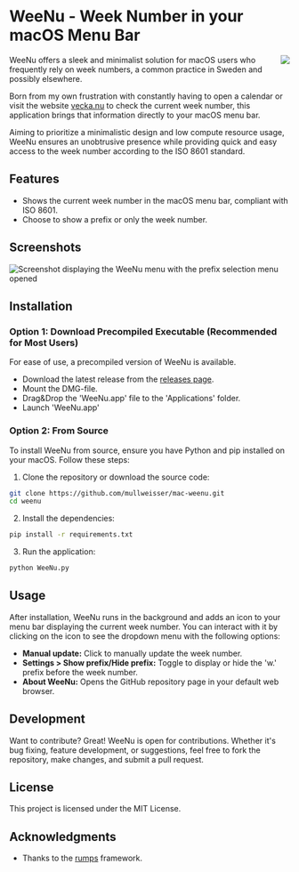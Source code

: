 # WeeNu - Week Number in your macOS Menu Bar

<img src="https://github.com/mullweisser/mac-weenu/blob/readme-update/weenu-logo.png?raw=true" align="right">

WeeNu offers a sleek and minimalist solution for macOS users who frequently rely on week numbers, a common practice in Sweden and possibly elsewhere. 

Born from my own frustration with constantly having to open a calendar or visit the website [vecka.nu](https://vecka.nu) to check the current week number, this application brings that information directly to your macOS menu bar. 

Aiming to prioritize a minimalistic design and low compute resource usage, WeeNu ensures an unobtrusive presence while providing quick and easy access to the week number according to the ISO 8601 standard.

## Features

* Shows the current week number in the macOS menu bar, compliant with ISO 8601.
* Choose to show a prefix or only the week number.

## Screenshots

![Screenshot displaying the WeeNu menu with the prefix selection menu opened](https://github.com/mullweisser/mac-weenu/blob/readme-update/weenu-screenshot01.png?raw=true "Screenshot 01")

## Installation

### Option 1: Download Precompiled Executable (Recommended for Most Users)

For ease of use, a precompiled version of WeeNu is available.

- Download the latest release from the [releases page](https://github.com/mullweisser/mac-weenu/releases).
- Mount the DMG-file.
- Drag&Drop the 'WeeNu.app' file to the 'Applications' folder.
- Launch 'WeeNu.app'

### Option 2: From Source

To install WeeNu from source, ensure you have Python and pip installed on your macOS. Follow these steps:

1. Clone the repository or download the source code:

```bash
git clone https://github.com/mullweisser/mac-weenu.git
cd weenu
```

2. Install the dependencies:

```bash
pip install -r requirements.txt
```

3. Run the application:

```bash
python WeeNu.py
```

## Usage

After installation, WeeNu runs in the background and adds an icon to your menu bar displaying the current week number. You can interact with it by clicking on the icon to see the dropdown menu with the following options:

- **Manual update:** Click to manually update the week number.
- **Settings > Show prefix/Hide prefix:** Toggle to display or hide the 'w.' prefix before the week number.
- **About WeeNu:** Opens the GitHub repository page in your default web browser.

## Development

Want to contribute? Great! WeeNu is open for contributions. Whether it's bug fixing, feature development, or suggestions, feel free to fork the repository, make changes, and submit a pull request.

## License

This project is licensed under the MIT License.

## Acknowledgments

- Thanks to the [rumps](https://github.com/jaredks/rumps) framework.
